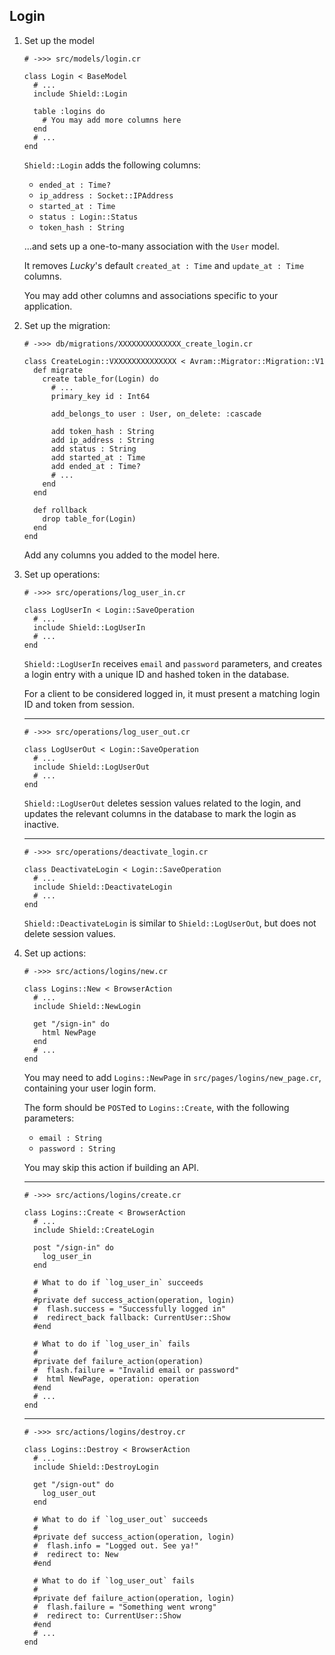 ## Login

1. Set up the model

   ```crystal
   # ->>> src/models/login.cr

   class Login < BaseModel
     # ...
     include Shield::Login

     table :logins do
       # You may add more columns here
     end
     # ...
   end
   ```

   `Shield::Login` adds the following columns:
   
   - `ended_at : Time?`
   - `ip_address : Socket::IPAddress`
   - `started_at : Time`
   - `status : Login::Status`
   - `token_hash : String`
   
   ...and sets up a one-to-many association with the `User` model.

   It removes *Lucky*'s default `created_at : Time` and `update_at : Time` columns.

   You may add other columns and associations specific to your application.

1. Set up the migration:

   ```crystal
   # ->>> db/migrations/XXXXXXXXXXXXXX_create_login.cr

   class CreateLogin::VXXXXXXXXXXXXXX < Avram::Migrator::Migration::V1
     def migrate
       create table_for(Login) do
         # ...
         primary_key id : Int64

         add_belongs_to user : User, on_delete: :cascade

         add token_hash : String
         add ip_address : String
         add status : String
         add started_at : Time
         add ended_at : Time?
         # ...
       end
     end

     def rollback
       drop table_for(Login)
     end
   end
   ```

   Add any columns you added to the model here.

1. Set up operations:

   ```crystal
   # ->>> src/operations/log_user_in.cr

   class LogUserIn < Login::SaveOperation
     # ...
     include Shield::LogUserIn
     # ...
   end
   ```

   `Shield::LogUserIn` receives `email` and `password` parameters, and creates a login entry with a unique ID and hashed token in the database.

   For a client to be considered logged in, it must present a matching login ID and token from session.

   ---
   ```crystal
   # ->>> src/operations/log_user_out.cr

   class LogUserOut < Login::SaveOperation
     # ...
     include Shield::LogUserOut
     # ...
   end
   ```

   `Shield::LogUserOut` deletes session values related to the login, and updates the relevant columns in the database to mark the login as inactive.

   ---
   ```crystal
   # ->>> src/operations/deactivate_login.cr

   class DeactivateLogin < Login::SaveOperation
     # ...
     include Shield::DeactivateLogin
     # ...
   end
   ```

   `Shield::DeactivateLogin` is similar to `Shield::LogUserOut`, but does not delete session values.

1. Set up actions:

   ```crystal
   # ->>> src/actions/logins/new.cr

   class Logins::New < BrowserAction
     # ...
     include Shield::NewLogin

     get "/sign-in" do
       html NewPage
     end
     # ...
   end
   ```

   You may need to add `Logins::NewPage` in `src/pages/logins/new_page.cr`, containing your user login form.

   The form should be `POST`ed to `Logins::Create`, with the following parameters:

   - `email : String`
   - `password : String`

   You may skip this action if building an API.

   ---
   ```crystal
   # ->>> src/actions/logins/create.cr

   class Logins::Create < BrowserAction
     # ...
     include Shield::CreateLogin

     post "/sign-in" do
       log_user_in
     end

     # What to do if `log_user_in` succeeds
     #
     #private def success_action(operation, login)
     #  flash.success = "Successfully logged in"
     #  redirect_back fallback: CurrentUser::Show
     #end

     # What to do if `log_user_in` fails
     #
     #private def failure_action(operation)
     #  flash.failure = "Invalid email or password"
     #  html NewPage, operation: operation
     #end
     # ...
   end
   ```

   ---
   ```crystal
   # ->>> src/actions/logins/destroy.cr

   class Logins::Destroy < BrowserAction
     # ...
     include Shield::DestroyLogin

     get "/sign-out" do
       log_user_out
     end

     # What to do if `log_user_out` succeeds
     #
     #private def success_action(operation, login)
     #  flash.info = "Logged out. See ya!"
     #  redirect to: New
     #end

     # What to do if `log_user_out` fails
     #
     #private def failure_action(operation, login)
     #  flash.failure = "Something went wrong"
     #  redirect to: CurrentUser::Show
     #end
     # ...
   end
   ```
